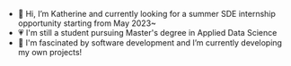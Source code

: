 - 👋 Hi, I’m Katherine and currently looking for a summer SDE internship opportunity starting from May 2023~
- :heartpulse: I'm still a student pursuing Master's degree in Applied Data Science
- 🌱 I'm fascinated by software development and I’m currently developing my own projects!

<!---
xzhang1998/xzhang1998 is a ✨ special ✨ repository because its `README.md` (this file) appears on your GitHub profile.
You can click the Preview link to take a look at your changes.
--->
